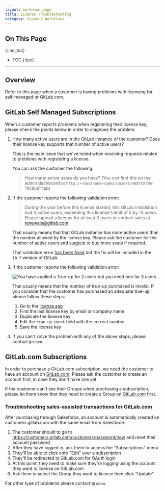 ```yaml
---
layout: markdown_page
title: License Troubleshooting
category: Support Workflows
---
```


## On This Page
{:.no_toc}

- TOC
{:toc}

----
## Overview
Refer to this page when a customer is having problems with licensing for self-managed or GitLab.com.

## GitLab Self Managed Subscriptions

When a customer reports problems when registering their license key, please check the points below in order to diagnose the problem:

1. How many active users are in the GitLab instance of the customer? Does their license key supports that number of active users?

    This is the main issue that we've noted when receiving requests related to problems with registering a license.

    You can ask the customer the following:

    > How many active users do you have? (You can find this on the admin dashboard at `http://<hostname>/admin/users` next to the "Active" tab)

1. If the customer reports the following validation error:

    > During the year before this license started, this GitLab installation had 0 active users, exceeding this license's limit of 5 by -5 users. Please upload a license for at least 0 users or contact sales at renewals@gitlab.com

    That usually means that that GitLab instance has more active users than the number allowed by the license key. Please ask the customer for the number of active users and suggest to buy more seats if required.

    That validation error [has been fixed](https://gitlab.com/gitlab-org/gitlab-ee/merge_requests/4961) but the fix will be included in the `10.7` version of GitLab.

1.  If the customer reports the following validation error:

    ![You have applied a True-up for 2 users but you need one for 3 users.](/images/handbook/support/support_license-troubleshooting.png)

    That usually means that the number of true-up purchased is invalid. If you consider that the customer has purchased an adequate true-up please follow these steps:

    1. Go to the [license app](https://license.gitlab.com/)
    2. Find the last license key by email or company name
    3. Duplicate the license key
    4. Edit the `true up count` field with the correct number
    5. Save the license key

1. If you can't solve the problem with any of the above steps, please contact `@ruben`.

## GitLab.com Subscriptions

In order to purchase a GitLab.com subscription, we need the customer to have an account on [GitLab.com](https://gitlab.com/users/sign_in). Please ask the customer to create an account first, in case they don't have one yet.

If the customer can't see their Groups when purchasing a subscription, please let them know that they need to create a Group on [GitLab.com](https://gitlab.com/users/sign_in) first.

### Troubleshooting sales-assisted transactions for GitLab.com

After purchasing through Salesforce, an account is automatically created on customers.gitlab.com with the same email from Salesforce.

1. The customer should to go to https://customers.gitlab.com/customers/password/new and reset their account password
2. After they have logged in, ask them to access the "Subscriptions" menu
3. They'll be able to click onto "Edit" over a subscription
4. They'll be redirected to GitLab.com for OAuth login
5. At this point, they need to make sure they're logging using the account they want to license on GitLab.com
6. Ask them to select the Group they want to license then click "Update"

For other type of problems please contact `@ruben`.
